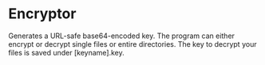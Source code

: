 # Encryptor

Generates a URL-safe base64-encoded key. The program can either encrypt or decrypt single files or entire directories. The key to decrypt your files is saved under [keyname].key.

